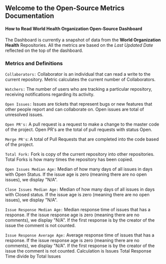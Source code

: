 ## Welcome to the Open-Source Metrics Documentation

#### How to Read World Health Organization Open-Source Dashboard

The Dashboard is currently a snapshot of data from the **World Organization Health** Repositories. All the metrics are based on the _Last Updated Date_ reflected on the top of the dashboard.

### Metrics and Definitions

`Collaborators:` Collaborator is an individual that can read a write to the current repository. Metric calculates the current number of Collaborators.

`Watchers:` The number of users who are tracking a particular repository, receiving notifications regarding its activity.

`Open Issues:` Issues are tickets that represent bugs or new features that other people report and can collaborate on. Open issues are total of unresolved issues.

`Open PR's:` A pull request is a request to make a change to the master code of the project. Open PR's are the total of pull requests with status Open.

`Merge PR's`: A total of Pull Requests that are completed into the code based of the project.

`Total Fork:` Fork is copy of the current repository into other repositories. Total Forks is how many times the repository has been copied.

`Open Issues Median Age:` Median of how many days of all issues in days with Open Status. If the issue age is zero (meaning there are no open issues), we display "N/A".

`Close Issues Median Age:` Median of how many days of all issues in days with Closed status. If the issue age is zero (meaning there are no open issues), we display "N/A".

`Issue Response Median Age:` Median response time of issues that has a response. If the issue response age is zero (meaning there are no comments), we display "N/A". If the first response is by the creator of the issue the comment is not counted.

`Issue Response Average Age:` Average response time of issues that has a response. If the issue response age is zero (meaning there are no comments), we display "N/A". If the first response is by the creator of the issue the comment is not counted. Calculation is Issues Total Response Time divide by Total Issues

